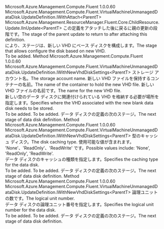 <Type Name="IWithNewVhdDiskSettings&lt;ParentT&gt;" FullName="Microsoft.Azure.Management.Compute.Fluent.VirtualMachineUnmanagedDataDisk.UpdateDefinition.IWithNewVhdDiskSettings&lt;ParentT&gt;">
  <TypeSignature Language="C#" Value="public interface IWithNewVhdDiskSettings&lt;ParentT&gt; : Microsoft.Azure.Management.Compute.Fluent.VirtualMachineUnmanagedDataDisk.UpdateDefinition.IWithAttach&lt;ParentT&gt;, Microsoft.Azure.Management.ResourceManager.Fluent.Core.ChildResource.Update.IInUpdate&lt;ParentT&gt;" />
  <TypeSignature Language="ILAsm" Value=".class public interface auto ansi abstract IWithNewVhdDiskSettings`1&lt;ParentT&gt; implements class Microsoft.Azure.Management.Compute.Fluent.VirtualMachineUnmanagedDataDisk.UpdateDefinition.IWithAttach`1&lt;!ParentT&gt;, class Microsoft.Azure.Management.ResourceManager.Fluent.Core.ChildResource.Update.IInUpdate`1&lt;!ParentT&gt;" />
  <TypeSignature Language="DocId" Value="T:Microsoft.Azure.Management.Compute.Fluent.VirtualMachineUnmanagedDataDisk.UpdateDefinition.IWithNewVhdDiskSettings`1" />
  <TypeSignature Language="VB.NET" Value="Public Interface IWithNewVhdDiskSettings(Of ParentT)&#xA;Implements IInUpdate(Of ParentT), IWithAttach(Of ParentT)" />
  <TypeSignature Language="F#" Value="type IWithNewVhdDiskSettings&lt;'ParentT&gt; = interface&#xA;    interface IWithAttach&lt;'ParentT&gt;&#xA;    interface IInUpdate&lt;'ParentT&gt;" />
  <AssemblyInfo>
    <AssemblyName>Microsoft.Azure.Management.Compute.Fluent</AssemblyName>
    <AssemblyVersion>1.0.0.60</AssemblyVersion>
  </AssemblyInfo>
  <TypeParameters>
    <TypeParameter Name="ParentT" />
  </TypeParameters>
  <Interfaces>
    <Interface>
      <InterfaceName>Microsoft.Azure.Management.Compute.Fluent.VirtualMachineUnmanagedDataDisk.UpdateDefinition.IWithAttach&lt;ParentT&gt;</InterfaceName>
    </Interface>
    <Interface>
      <InterfaceName>Microsoft.Azure.Management.ResourceManager.Fluent.Core.ChildResource.Update.IInUpdate&lt;ParentT&gt;</InterfaceName>
    </Interface>
  </Interfaces>
  <Docs>
    <typeparam name="ParentT"><span data-ttu-id="ba80b-101">この定義をアタッチした後に戻るに親の更新の段階です。</span><span class="sxs-lookup"><span data-stu-id="ba80b-101">The stage of the parent update to return to after attaching this definition.</span></span></typeparam>
    <summary>
            <span data-ttu-id="ba80b-102">により、ステージは、新しい VHD にベース ディスクを構成します。</span><span class="sxs-lookup"><span data-stu-id="ba80b-102">The stage that allows configure the disk based on new VHD.</span></span>
            </summary>
    <remarks>To be added.</remarks>
  </Docs>
  <Members>
    <Member MemberName="StoreAt">
      <MemberSignature Language="C#" Value="public Microsoft.Azure.Management.Compute.Fluent.VirtualMachineUnmanagedDataDisk.UpdateDefinition.IWithNewVhdDiskSettings&lt;ParentT&gt; StoreAt (string storageAccountName, string containerName, string vhdName);" />
      <MemberSignature Language="ILAsm" Value=".method public hidebysig newslot virtual instance class Microsoft.Azure.Management.Compute.Fluent.VirtualMachineUnmanagedDataDisk.UpdateDefinition.IWithNewVhdDiskSettings`1&lt;!ParentT&gt; StoreAt(string storageAccountName, string containerName, string vhdName) cil managed" />
      <MemberSignature Language="DocId" Value="M:Microsoft.Azure.Management.Compute.Fluent.VirtualMachineUnmanagedDataDisk.UpdateDefinition.IWithNewVhdDiskSettings`1.StoreAt(System.String,System.String,System.String)" />
      <MemberSignature Language="VB.NET" Value="Public Function StoreAt (storageAccountName As String, containerName As String, vhdName As String) As IWithNewVhdDiskSettings(Of ParentT)" />
      <MemberSignature Language="F#" Value="abstract member StoreAt : string * string * string -&gt; Microsoft.Azure.Management.Compute.Fluent.VirtualMachineUnmanagedDataDisk.UpdateDefinition.IWithNewVhdDiskSettings&lt;'ParentT&gt;" Usage="iWithNewVhdDiskSettings.StoreAt (storageAccountName, containerName, vhdName)" />
      <MemberType>Method</MemberType>
      <AssemblyInfo>
        <AssemblyName>Microsoft.Azure.Management.Compute.Fluent</AssemblyName>
        <AssemblyVersion>1.0.0.60</AssemblyVersion>
      </AssemblyInfo>
      <ReturnValue>
        <ReturnType>Microsoft.Azure.Management.Compute.Fluent.VirtualMachineUnmanagedDataDisk.UpdateDefinition.IWithNewVhdDiskSettings&lt;ParentT&gt;</ReturnType>
      </ReturnValue>
      <Parameters>
        <Parameter Name="storageAccountName" Type="System.String" />
        <Parameter Name="containerName" Type="System.String" />
        <Parameter Name="vhdName" Type="System.String" />
      </Parameters>
      <Docs>
        <param name="storageAccountName"><span data-ttu-id="ba80b-103">ストレージ アカウント名。</span><span class="sxs-lookup"><span data-stu-id="ba80b-103">The storage account name.</span></span></param>
        <param name="containerName"><span data-ttu-id="ba80b-104">新しい VHD ファイルを保持するコンテナーの名前。</span><span class="sxs-lookup"><span data-stu-id="ba80b-104">The name of the container to hold the new VHD file.</span></span></param>
        <param name="vhdName"><span data-ttu-id="ba80b-105">新しい VHD ファイルの名前です。</span><span class="sxs-lookup"><span data-stu-id="ba80b-105">The name for the new VHD file.</span></span></param>
        <summary>
            <span data-ttu-id="ba80b-106">新しい空のデータ ディスクに関連付けられている VHD を格納する必要が場所を指定します。</span><span class="sxs-lookup"><span data-stu-id="ba80b-106">Specifies where the VHD associated with the new blank data disk needs to be stored.</span></span>
            </summary>
        <returns>To be added.</returns>
        <remarks>To be added.</remarks>
        <return><span data-ttu-id="ba80b-107">データ ディスクの定義の次のステージ。</span><span class="sxs-lookup"><span data-stu-id="ba80b-107">The next stage of data disk definition.</span></span></return>
      </Docs>
    </Member>
    <Member MemberName="WithCaching">
      <MemberSignature Language="C#" Value="public Microsoft.Azure.Management.Compute.Fluent.VirtualMachineUnmanagedDataDisk.UpdateDefinition.IWithNewVhdDiskSettings&lt;ParentT&gt; WithCaching (Microsoft.Azure.Management.Compute.Fluent.Models.CachingTypes cachingType);" />
      <MemberSignature Language="ILAsm" Value=".method public hidebysig newslot virtual instance class Microsoft.Azure.Management.Compute.Fluent.VirtualMachineUnmanagedDataDisk.UpdateDefinition.IWithNewVhdDiskSettings`1&lt;!ParentT&gt; WithCaching(valuetype Microsoft.Azure.Management.Compute.Fluent.Models.CachingTypes cachingType) cil managed" />
      <MemberSignature Language="DocId" Value="M:Microsoft.Azure.Management.Compute.Fluent.VirtualMachineUnmanagedDataDisk.UpdateDefinition.IWithNewVhdDiskSettings`1.WithCaching(Microsoft.Azure.Management.Compute.Fluent.Models.CachingTypes)" />
      <MemberSignature Language="VB.NET" Value="Public Function WithCaching (cachingType As CachingTypes) As IWithNewVhdDiskSettings(Of ParentT)" />
      <MemberSignature Language="F#" Value="abstract member WithCaching : Microsoft.Azure.Management.Compute.Fluent.Models.CachingTypes -&gt; Microsoft.Azure.Management.Compute.Fluent.VirtualMachineUnmanagedDataDisk.UpdateDefinition.IWithNewVhdDiskSettings&lt;'ParentT&gt;" Usage="iWithNewVhdDiskSettings.WithCaching cachingType" />
      <MemberType>Method</MemberType>
      <AssemblyInfo>
        <AssemblyName>Microsoft.Azure.Management.Compute.Fluent</AssemblyName>
        <AssemblyVersion>1.0.0.60</AssemblyVersion>
      </AssemblyInfo>
      <ReturnValue>
        <ReturnType>Microsoft.Azure.Management.Compute.Fluent.VirtualMachineUnmanagedDataDisk.UpdateDefinition.IWithNewVhdDiskSettings&lt;ParentT&gt;</ReturnType>
      </ReturnValue>
      <Parameters>
        <Parameter Name="cachingType" Type="Microsoft.Azure.Management.Compute.Fluent.Models.CachingTypes" />
      </Parameters>
      <Docs>
        <param name="cachingType"><span data-ttu-id="ba80b-108">型のキャッシュ ディスク。</span><span class="sxs-lookup"><span data-stu-id="ba80b-108">The disk caching type.</span></span> <span data-ttu-id="ba80b-109">使用可能な値が含まれます。 'None'、'ReadOnly'、'ReadWrite' です。</span><span class="sxs-lookup"><span data-stu-id="ba80b-109">Possible values include: 'None', 'ReadOnly', 'ReadWrite'.</span></span></param>
        <summary>
            <span data-ttu-id="ba80b-110">データ ディスクのキャッシュの種類を指定します。</span><span class="sxs-lookup"><span data-stu-id="ba80b-110">Specifies the caching type for the data disk.</span></span>
            </summary>
        <returns>To be added.</returns>
        <remarks>To be added.</remarks>
        <return><span data-ttu-id="ba80b-111">データ ディスクの定義の次のステージ。</span><span class="sxs-lookup"><span data-stu-id="ba80b-111">The next stage of data disk definition.</span></span></return>
      </Docs>
    </Member>
    <Member MemberName="WithLun">
      <MemberSignature Language="C#" Value="public Microsoft.Azure.Management.Compute.Fluent.VirtualMachineUnmanagedDataDisk.UpdateDefinition.IWithNewVhdDiskSettings&lt;ParentT&gt; WithLun (int lun);" />
      <MemberSignature Language="ILAsm" Value=".method public hidebysig newslot virtual instance class Microsoft.Azure.Management.Compute.Fluent.VirtualMachineUnmanagedDataDisk.UpdateDefinition.IWithNewVhdDiskSettings`1&lt;!ParentT&gt; WithLun(int32 lun) cil managed" />
      <MemberSignature Language="DocId" Value="M:Microsoft.Azure.Management.Compute.Fluent.VirtualMachineUnmanagedDataDisk.UpdateDefinition.IWithNewVhdDiskSettings`1.WithLun(System.Int32)" />
      <MemberSignature Language="VB.NET" Value="Public Function WithLun (lun As Integer) As IWithNewVhdDiskSettings(Of ParentT)" />
      <MemberSignature Language="F#" Value="abstract member WithLun : int -&gt; Microsoft.Azure.Management.Compute.Fluent.VirtualMachineUnmanagedDataDisk.UpdateDefinition.IWithNewVhdDiskSettings&lt;'ParentT&gt;" Usage="iWithNewVhdDiskSettings.WithLun lun" />
      <MemberType>Method</MemberType>
      <AssemblyInfo>
        <AssemblyName>Microsoft.Azure.Management.Compute.Fluent</AssemblyName>
        <AssemblyVersion>1.0.0.60</AssemblyVersion>
      </AssemblyInfo>
      <ReturnValue>
        <ReturnType>Microsoft.Azure.Management.Compute.Fluent.VirtualMachineUnmanagedDataDisk.UpdateDefinition.IWithNewVhdDiskSettings&lt;ParentT&gt;</ReturnType>
      </ReturnValue>
      <Parameters>
        <Parameter Name="lun" Type="System.Int32" />
      </Parameters>
      <Docs>
        <param name="lun"><span data-ttu-id="ba80b-112">論理ユニットの数です。</span><span class="sxs-lookup"><span data-stu-id="ba80b-112">The logical unit number.</span></span></param>
        <summary>
            <span data-ttu-id="ba80b-113">データ ディスクの論理ユニット番号を指定します。</span><span class="sxs-lookup"><span data-stu-id="ba80b-113">Specifies the logical unit number for the data disk.</span></span>
            </summary>
        <returns>To be added.</returns>
        <remarks>To be added.</remarks>
        <return><span data-ttu-id="ba80b-114">データ ディスクの定義の次のステージ。</span><span class="sxs-lookup"><span data-stu-id="ba80b-114">The next stage of data disk definition.</span></span></return>
      </Docs>
    </Member>
  </Members>
</Type>